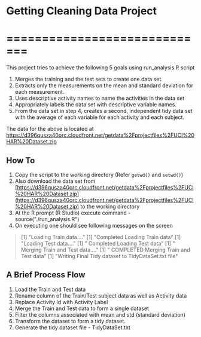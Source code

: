 # Getting Cleaning Data Project #
# ============================= #
This project tries to achieve the following 5 goals using run_analysis.R script

1. Merges the training and the test sets to create one data set.
2. Extracts only the measurements on the mean and standard deviation for each measurement. 
3. Uses descriptive activity names to name the activities in the data set
4. Appropriately labels the data set with descriptive variable names. 
5. From the data set in step 4, creates a second, independent tidy data set with the average of each variable for each activity and each subject.

The data for the above is located at https://d396qusza40orc.cloudfront.net/getdata%2Fprojectfiles%2FUCI%20HAR%20Dataset.zip 

## How To ##
1. Copy the script to the working directory (Refer `getwd()` and `setwd()`)
2. Also download the data set from [https://d396qusza40orc.cloudfront.net/getdata%2Fprojectfiles%2FUCI%20HAR%20Dataset.zip](https://d396qusza40orc.cloudfront.net/getdata%2Fprojectfiles%2FUCI%20HAR%20Dataset.zip) to the working directory
3. At the R prompt (R Studio) execute command - source("./run_analysis.R") 
4. On executing one should see following messages on the screen
> 	[1] "Loading Train data...."
> 	[1] "Completed Loading Train data"
> 	[1] "Loading Test data...."
> 	[1] " Completed Loading Test data"
> 	[1] " Merging Train and Test data...."
> 	[1] " COMPLETED Merging Train and Test data"
> 	[1] "Writing Final Tidy dataset to TidyDataSet.txt file"
## A Brief Process Flow ##
1. Load the Train and Test data
2. Rename column of the Train/Test subject data as well as Activity data
3. Replace Activity Id with Activity Label
4. Merge the Train and Test data to form a single dataset
5. Filter the columns associated with mean and std (standard deviation)
6. Transform the dataset to form a tidy dataset.
7. Generate the tidy dataset file - TidyDataSet.txt  

